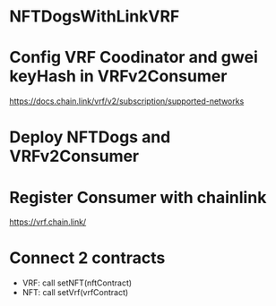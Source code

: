 # NFTDogsWithLinkVRF
# Config VRF Coodinator and gwei keyHash in VRFv2Consumer
https://docs.chain.link/vrf/v2/subscription/supported-networks
# Deploy NFTDogs and VRFv2Consumer

# Register Consumer with chainlink
https://vrf.chain.link/

# Connect 2 contracts
- VRF: call setNFT(nftContract)
- NFT: call setVrf(vrfContract)
